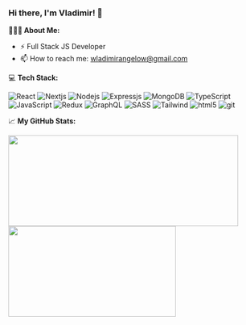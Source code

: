 ### Hi there, I'm Vladimir! 👋
**🙎🏻‍♂ About Me:**
- ⚡ Full Stack JS Developer
- 📫 How to reach me: wladimirangelow@gmail.com

💻 **Tech Stack:**
<p style="max-width: 800px">
<img alt="React" src="https://img.shields.io/badge/React-20232A?style=for-the-badge&logo=react&logoColor=61DAFB" />  
<img alt="Nextjs" src="https://img.shields.io/badge/next.js-000000?style=for-the-badge&logo=nextdotjs&logoColor=white" />  
<img alt="Nodejs" src="https://img.shields.io/badge/Node.js-339933?style=for-the-badge&logo=nodedotjs&logoColor=white" />  
<img alt="Expressjs" src="https://img.shields.io/badge/Express.js-000000?style=for-the-badge&logo=express&logoColor=white" />  
<img alt="MongoDB" src="https://img.shields.io/badge/MongoDB-4EA94B?style=for-the-badge&logo=mongodb&logoColor=white" />
<img alt="TypeScript" src="https://img.shields.io/badge/TypeScript-007ACC?style=for-the-badge&logo=typescript&logoColor=white" />
<img alt="JavaScript" src="https://img.shields.io/badge/JavaScript-323330?style=for-the-badge&logo=javascript&logoColor=F7DF1E" />
<img alt="Redux" src="https://img.shields.io/badge/Redux-593D88?style=for-the-badge&logo=redux&logoColor=white" />  
<img alt="GraphQL" src="https://img.shields.io/badge/GraphQl-E10098?style=for-the-badge&logo=graphql&logoColor=white" />  
<img alt="SASS" src="https://img.shields.io/badge/Sass-CC6699?style=for-the-badge&logo=sass&logoColor=white" />  
<img alt="Tailwind" src="https://img.shields.io/badge/Tailwind_CSS-38B2AC?style=for-the-badge&logo=tailwind-css&logoColor=white" />  
<img alt="html5" src="https://img.shields.io/badge/HTML5-E34F26?style=for-the-badge&logo=html5&logoColor=white" />  
<img alt="git" src="https://img.shields.io/badge/GIT-E44C30?style=for-the-badge&logo=git&logoColor=white" />
</p>

 📈 **My GitHub Stats:**
<p>
  <img height="180em" width="457px" src="https://github-readme-stats.vercel.app/api?username=VladimirAngelov&hide=issues&show_icons=true&count_private=true"/>
  <img height="180em" width="333px" src="https://github-readme-stats.vercel.app/api/top-langs/?username=VladimirAngelov&layout=compact&hide=handlebars"/>
</p>

